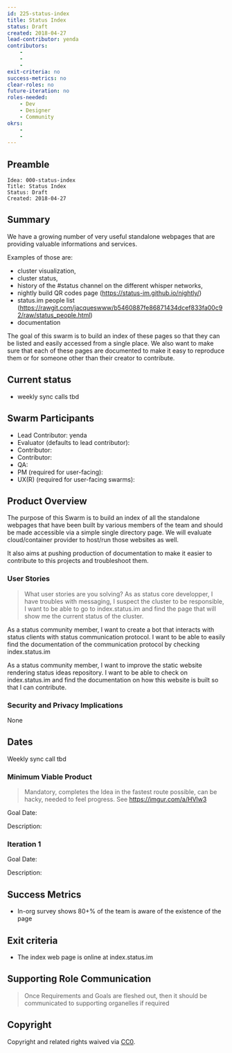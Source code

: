 ```yaml
---
id: 225-status-index
title: Status Index
status: Draft
created: 2018-04-27
lead-contributor: yenda
contributors:
    -
    -
    -
exit-criteria: no
success-metrics: no
clear-roles: no
future-iteration: no
roles-needed:
    - Dev
    - Designer
    - Community
okrs:
    -
    -
---
```


## Preamble

    Idea: 000-status-index
    Title: Status Index
    Status: Draft
    Created: 2018-04-27

## Summary

We have a growing number of very useful standalone webpages that are providing valuable
informations and services. 

Examples of those are:
- cluster visualization,
- cluster status,
- history of the #status channel on the different whisper networks,
- nightly build QR codes page (https://status-im.github.io/nightly/)
- status.im people list (https://rawgit.com/jacqueswww/b5460887fe86871434dcef833fa00c92/raw/status_people.html)
- documentation

The goal of this swarm is to build an index of these pages so that they can be listed
and easily accessed from a single place. We also want to make sure that each of these
pages are documented to make it easy to reproduce them or for someone other than their
creator to contribute.

## Current status

- weekly sync calls tbd

## Swarm Participants

- Lead Contributor: yenda
- Evaluator (defaults to lead contributor):
- Contributor: 
- Contributor:
- QA:
- PM (required for user-facing):
- UX(R) (required for user-facing swarms):

## Product Overview

The purpose of this Swarm is to build an index of all the standalone webpages that 
have been built by various members of the team and should be made accessible via a 
simple single directory page. We will evaluate cloud/container provider to host/run 
those websites as well.

It also aims at pushing production of documentation to make it easier to contribute to
this projects and troubleshoot them.

### User Stories

> What user stories are you solving?
As as status core developper, I have troubles with messaging, I suspect the cluster
to be responsible, I want to be able to go to index.status.im and find the page that
will show me the current status of the cluster.

As a status community member, I want to create a bot that interacts with status clients
with status communication protocol. I want to be able to easily find the documentation 
of the communication protocol by checking index.status.im

As a status community member, I want to improve the static website rendering status
ideas repository. I want to be able to check on index.status.im and find the documentation
on how this website is built so that I can contribute.

### Security and Privacy Implications

None

## Dates

Weekly sync call tbd

### Minimum Viable Product

> Mandatory, completes the Idea in the fastest route possible, can be hacky,
> needed to feel progress. See https://imgur.com/a/HVlw3

Goal Date:

Description:

### Iteration 1

Goal Date:

Description:

## Success Metrics

- In-org survey shows 80+% of the team is aware of the existence of the page

## Exit criteria

- The index web page is online at index.status.im

## Supporting Role Communication

> Once Requirements and Goals are fleshed out, then it should be communicated to
> supporting organelles if required

## Copyright

Copyright and related rights waived
via [CC0](https://creativecommons.org/publicdomain/zero/1.0/).
